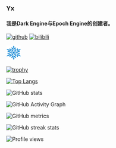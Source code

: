 ### Yx
#### 我是Dark Engine与Epoch Engine的创建者。


[<img src='https://cdn.jsdelivr.net/npm/simple-icons@3.0.1/icons/github.svg' alt='github' height='40'>](https://github.com/Holy-YxY)  [<img src='https://cdn.jsdelivr.net/npm/simple-icons@3.0.1/icons/bilibili.svg' alt='bilibili' height='40'>](https://space.bilibili.com/382114179?spm_id_from=333.1007.0.0)  

<a href='https://archiveprogram.github.com/'><img src='https://raw.githubusercontent.com/acervenky/animated-github-badges/master/assets/acbadge.gif' width='40' height='40'></a> 

[![trophy](https://github-profile-trophy.vercel.app/?username=Holy-YxY)](https://github.com/ryo-ma/github-profile-trophy)

[![Top Langs](https://github-readme-stats.vercel.app/api/top-langs/?username=Holy-YxY)](https://github.com/anuraghazra/github-readme-stats)

![GitHub stats](https://github-readme-stats.vercel.app/api?username=Holy-YxY&show_icons=true)  

![GitHub Activity Graph](https://activity-graph.herokuapp.com/graph?username=Holy-YxY)  

![GitHub metrics](https://metrics.lecoq.io/Holy-YxY)  

![GitHub streak stats](https://github-readme-streak-stats.herokuapp.com/?user=Holy-YxY)  

![Profile views](https://gpvc.arturio.dev/Holy-YxY)  
